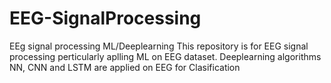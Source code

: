 # EEG-SignalProcessing
EEg signal processing ML/Deeplearning
This repository is for EEG signal processing perticularly aplling ML on EEG dataset.
Deeplearning algorithms NN, CNN  and LSTM are applied on EEG for Clasification
